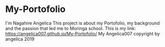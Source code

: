# My-Portofolio
I'm Nagahire Angelica
This project is about my Portofolio, my background and the passion that led me to Moringa school.
This is my link: https://angelica007.github.io/My-Portofolio/
My Angelica007
copyright by angelica 2019
